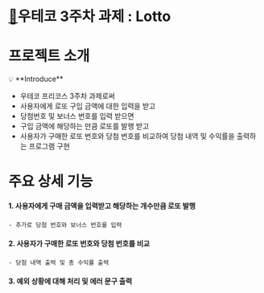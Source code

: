 # **[🚀](https://github.com/Be-HinD/java-lotto-6#-%EA%B8%B0%EB%8A%A5-%EC%9A%94%EA%B5%AC-%EC%82%AC%ED%95%AD)우테코 3주차 과제 : Lotto**

# 프로젝트 소개

<aside>
💡 **Introduce**

- 우테코 프리코스 3주차 과제로써
- 사용자에게 로또 구입 금액에 대한 입력을 받고
- 당첨번호 및 보너스 번호를 입력 받으면
- 구입 금액에 해당하는 만큼 로또를 발행 받고
- 사용자가 구매한 로또 번호와 당첨 번호를 비교하여 당첨 내역 및 수익률을 출력하는 프로그램 구현
</aside>

# 주요 상세 기능

#### 1. 사용자에게 구매 금액을 입력받고 해당하는 개수만큼 로또 발행
    - 추가로 당첨 번호와 보너스 번호를 입력
#### 2. 사용자가 구매한 로또 번호와 당첨 번호를 비교
    - 당첨 내역 출력 및 총 수익률 출력
#### 3. 예외 상황에 대해 처리 및 에러 문구 출력